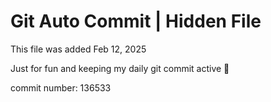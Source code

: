 # Git Auto Commit | Hidden File

This file was added Feb 12, 2025

Just for fun and keeping my daily git commit active 🤪

commit number: 136533
